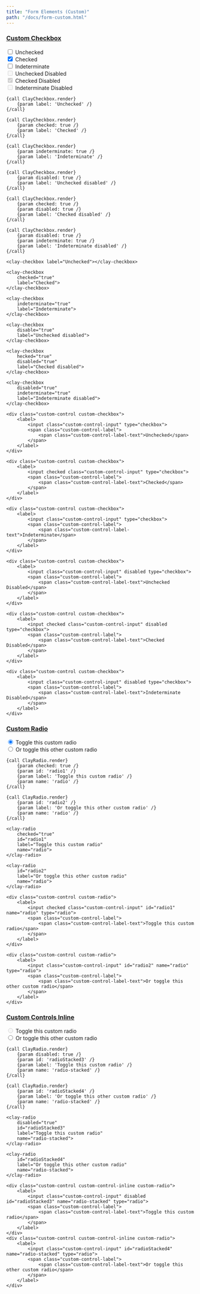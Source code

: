 ```yaml
---
title: "Form Elements (Custom)"
path: "/docs/form-custom.html"
---
```


<article id="custom-checkbox">
<h3 class="component-title">
	<a href="#custom-checkbox">Custom Checkbox</a>
</h3>

<div class="sheet">
	<div class="form-group">
		<div class="custom-control custom-checkbox">
			<label>
				<input class="custom-control-input" type="checkbox">
				<span class="custom-control-label">
					<span class="custom-control-label-text">Unchecked</span>
				</span>
			</label>
		</div>
		<div class="custom-control custom-checkbox">
			<label>
				<input checked class="custom-control-input" type="checkbox">
				<span class="custom-control-label">
					<span class="custom-control-label-text">Checked</span>
				</span>
			</label>
		</div>
		<div class="custom-control custom-checkbox">
			<label>
				<input class="custom-control-input" type="checkbox">
				<span class="custom-control-label">
					<span class="custom-control-label-text">Indeterminate</span>
				</span>
			</label>
		</div>
	</div>
	<div class="form-group">
		<div class="custom-control custom-checkbox">
			<label>
				<input class="custom-control-input" disabled type="checkbox">
				<span class="custom-control-label">
					<span class="custom-control-label-text">Unchecked Disabled</span>
				</span>
			</label>
		</div>
		<div class="custom-control custom-checkbox">
			<label>
				<input checked class="custom-control-input" disabled type="checkbox">
				<span class="custom-control-label">
					<span class="custom-control-label-text">Checked Disabled</span>
				</span>
			</label>
		</div>
		<div class="custom-control custom-checkbox">
			<label>
				<input class="custom-control-input" disabled type="checkbox">
				<span class="custom-control-label">
					<span class="custom-control-label-text">Indeterminate Disabled</span>
				</span>
			</label>
		</div>
	</div>
</div>

```soy
{call ClayCheckbox.render}
	{param label: 'Unchecked' /}
{/call}

{call ClayCheckbox.render}
	{param checked: true /}
	{param label: 'Checked' /}
{/call}

{call ClayCheckbox.render}
	{param indeterminate: true /}
	{param label: 'Indeterminate' /}
{/call}

{call ClayCheckbox.render}
	{param disabled: true /}
	{param label: 'Unchecked disabled' /}
{/call}

{call ClayCheckbox.render}
	{param checked: true /}
	{param disabled: true /}
	{param label: 'Checked disabled' /}
{/call}

{call ClayCheckbox.render}
	{param disabled: true /}
	{param indeterminate: true /}
	{param label: 'Indeterminate disabled' /}
{/call}
```
```text/html
<clay-checkbox label="Unchecked"></clay-checkbox>

<clay-checkbox
	checked="true"
	label="Checked">
</clay-checkbox>

<clay-checkbox
	indeterminate="true"
	label="Indeterminate">
</clay-checkbox>

<clay-checkbox
	disable="true"
	label="Unchecked disabled">
</clay-checkbox>

<clay-checkbox
	hecked="true"
	disabled="true"
	label="Checked disabled">
</clay-checkbox>

<clay-checkbox
	disabled="true"
	indeterminate="true"
	label="Indeterminate disabled">
</clay-checkbox>
```
```text/html
<div class="custom-control custom-checkbox">
	<label>
		<input class="custom-control-input" type="checkbox">
		<span class="custom-control-label">
			<span class="custom-control-label-text">Unchecked</span>
		</span>
	</label>
</div>

<div class="custom-control custom-checkbox">
	<label>
		<input checked class="custom-control-input" type="checkbox">
		<span class="custom-control-label">
			<span class="custom-control-label-text">Checked</span>
		</span>
	</label>
</div>

<div class="custom-control custom-checkbox">
	<label>
		<input class="custom-control-input" type="checkbox">
		<span class="custom-control-label">
			<span class="custom-control-label-text">Indeterminate</span>
		</span>
	</label>
</div>

<div class="custom-control custom-checkbox">
	<label>
		<input class="custom-control-input" disabled type="checkbox">
		<span class="custom-control-label">
			<span class="custom-control-label-text">Unchecked Disabled</span>
		</span>
	</label>
</div>

<div class="custom-control custom-checkbox">
	<label>
		<input checked class="custom-control-input" disabled type="checkbox">
		<span class="custom-control-label">
			<span class="custom-control-label-text">Checked Disabled</span>
		</span>
	</label>
</div>

<div class="custom-control custom-checkbox">
	<label>
		<input class="custom-control-input" disabled type="checkbox">
		<span class="custom-control-label">
			<span class="custom-control-label-text">Indeterminate Disabled</span>
		</span>
	</label>
</div>
```

</article>


<article id="custom-radio">
<h3 class="component-title">
	<a href="#custom-radio">Custom Radio</a>
</h3>

<div class="sheet">
	<div class="form-group">
		<div class="custom-control custom-radio">
			<label>
				<input checked class="custom-control-input" id="radio1" name="radio" type="radio">
				<span class="custom-control-label">
					<span class="custom-control-label-text">Toggle this custom radio</span>
				</span>
			</label>
		</div>
		<div class="custom-control custom-radio">
			<label>
				<input class="custom-control-input" id="radio2" name="radio" type="radio">
				<span class="custom-control-label">
					<span class="custom-control-label-text">Or toggle this other custom radio</span>
				</span>
			</label>
		</div>
	</div>
</div>

```soy
{call ClayRadio.render}
	{param checked: true /}
	{param id: 'radio1' /}
	{param label: 'Toggle this custom radio' /}
	{param name: 'radio' /}
{/call}

{call ClayRadio.render}
	{param id: 'radio2' /}
	{param label: 'Or toggle this other custom radio' /}
	{param name: 'radio' /}
{/call}
```
```text/html
<clay-radio
	checked="true"
	id="radio1"
	label="Toggle this custom radio"
	name="radio">
</clay-radio>

<clay-radio
	id="radio2"
	label="Or toggle this other custom radio"
	name="radio">
</clay-radio>
```
```text/html
<div class="custom-control custom-radio">
	<label>
		<input checked class="custom-control-input" id="radio1" name="radio" type="radio">
		<span class="custom-control-label">
			<span class="custom-control-label-text">Toggle this custom radio</span>
		</span>
	</label>
</div>

<div class="custom-control custom-radio">
	<label>
		<input class="custom-control-input" id="radio2" name="radio" type="radio">
		<span class="custom-control-label">
			<span class="custom-control-label-text">Or toggle this other custom radio</span>
		</span>
	</label>
</div>
```

</article>


<article id="custom-controls-inline">
<h3 class="component-title">
	<a href="#custom-controls-inline">Custom Controls Inline</a>
</h3>

<div class="sheet">
	<div class="form-group">
		<div class="custom-control custom-control-inline custom-radio">
			<label>
				<input class="custom-control-input" disabled id="radioStacked3" name="radio-stacked" type="radio">
				<span class="custom-control-label">
					<span class="custom-control-label-text">Toggle this custom radio</span>
				</span>
			</label>
		</div>
		<div class="custom-control custom-control-inline custom-radio">
			<label>
				<input class="custom-control-input" id="radioStacked4" name="radio-stacked" type="radio">
				<span class="custom-control-label">
					<span class="custom-control-label-text">Or toggle this other custom radio</span>
				</span>
			</label>
		</div>
	</div>
</div>

```soy
{call ClayRadio.render}
	{param disabled: true /}
	{param id: 'radioStacked3' /}
	{param label: 'Toggle this custom radio' /}
	{param name: 'radio-stacked' /}
{/call}

{call ClayRadio.render}
	{param id: 'radioStacked4' /}
	{param label: 'Or toggle this other custom radio' /}
	{param name: 'radio-stacked' /}
{/call}
```
```text/html
<clay-radio
	disabled="true"
	id="radioStacked3"
	label="Toggle this custom radio"
	name="radio-stacked">
</clay-radio>

<clay-radio
	id="radioStacked4"
	label="Or toggle this other custom radio"
	name="radio-stacked">
</clay-radio>
```
```text/html
<div class="custom-control custom-control-inline custom-radio">
	<label>
		<input class="custom-control-input" disabled id="radioStacked3" name="radio-stacked" type="radio">
		<span class="custom-control-label">
			<span class="custom-control-label-text">Toggle this custom radio</span>
		</span>
	</label>
</div>
<div class="custom-control custom-control-inline custom-radio">
	<label>
		<input class="custom-control-input" id="radioStacked4" name="radio-stacked" type="radio">
		<span class="custom-control-label">
			<span class="custom-control-label-text">Or toggle this other custom radio</span>
		</span>
	</label>
</div>
```

</article>
